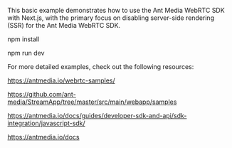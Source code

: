 This basic example demonstrates how to use the Ant Media WebRTC SDK with Next.js, with the primary focus on disabling server-side rendering (SSR) for the Ant Media WebRTC SDK.

npm install

npm run dev

For more detailed examples, check out the following resources:

https://antmedia.io/webrtc-samples/

https://github.com/ant-media/StreamApp/tree/master/src/main/webapp/samples

https://antmedia.io/docs/guides/developer-sdk-and-api/sdk-integration/javascript-sdk/

https://antmedia.io/docs
